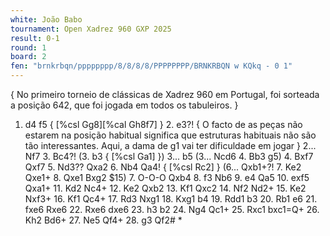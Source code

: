```yaml
---
white: João Babo
tournament: Open Xadrez 960 GXP 2025
result: 0-1
round: 1
board: 2
fen: "brnkrbqn/pppppppp/8/8/8/8/PPPPPPPP/BRNKRBQN w KQkq - 0 1"
---
```


{ No primeiro torneio de clássicas de Xadrez 960 em Portugal, foi sorteada a posição 642, que foi jogada em todos os tabuleiros. }
1. d4 f5 { [%csl Gg8][%cal Gh8f7] } 2. e3?! { O facto de as peças não estarem na posição habitual significa que estruturas habituais não são tão interessantes. Aqui, a dama de g1 vai ter dificuldade em jogar } 2... Nf7 3. Bc4?! (3. b3 { [%csl Ga1] }) 3... b5 (3... Ncd6 4. Bb3 g5) 4. Bxf7 Qxf7 5. Nd3?? Qxa2 6. Nb4 Qa4! { [%csl Rc2] } (6... Qxb1+?! 7. Ke2 Qxe1+ 8. Qxe1 Bxg2 $15) 7. O-O-O Qxb4 8. f3 Nb6 9. e4 Qa5 10. exf5 Qxa1+ 11. Kd2 Nc4+ 12. Ke2 Qxb2 13. Kf1 Qxc2 14. Nf2 Nd2+ 15. Ke2 Nxf3+ 16. Kf1 Qc4+ 17. Rd3 Nxg1 18. Kxg1 b4 19. Rdd1 b3 20. Rb1 e6 21. fxe6 Rxe6 22. Rxe6 dxe6 23. h3 b2 24. Ng4 Qc1+ 25. Rxc1 bxc1=Q+ 26. Kh2 Bd6+ 27. Ne5 Qf4+ 28. g3 Qf2# *
